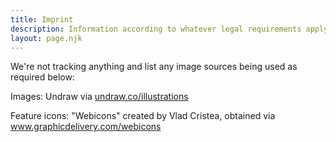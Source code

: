 ```yaml
---
title: Imprint
description: Information according to whatever legal requirements apply.
layout: page.njk
---
```


We're not tracking anything and list any image sources being used as required below:

Images: Undraw via <a href="https://undraw.co/illustrations" rel="noopener" target="_blank">undraw.co/illustrations</a>

Feature icons: "Webicons" created by Vlad Cristea, obtained via <a href="https://www.graphicdelivery.com/webicons" rel="noopener" target="_blank">www.graphicdelivery.com/webicons</a>